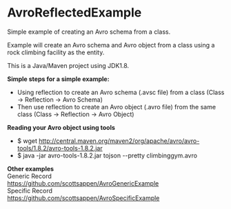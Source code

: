 # AvroReflectedExample
Simple example of creating an Avro schema from a class.

Example will create an Avro schema and Avro object from a class using a rock climbing facility as the entity.

This is a Java/Maven project using JDK1.8.

**Simple steps for a simple example:**
- Using reflection to create an Avro schema (.avsc file) from a class (Class -> Reflection -> Avro Schema)
- Then use reflection to create an Avro object (.avro file) from the same class (Class -> Reflection -> Avro Object)

**Reading your Avro object using tools**
- $ wget http://central.maven.org/maven2/org/apache/avro/avro-tools/1.8.2/avro-tools-1.8.2.jar
- $ java -jar avro-tools-1.8.2.jar tojson --pretty climbinggym.avro

**Other examples**
<br/>
Generic Record<br/>
https://github.com/scottsappen/AvroGenericExample
<br/>
Specific Record<br/>
https://github.com/scottsappen/AvroSpecificExample
